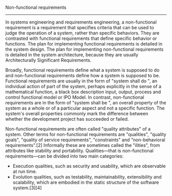 Non-functional requirements

---

In systems engineering and requirements engineering, a non-functional requirement is a requirement that specifies criteria that can be used to judge the operation of a system, rather than specific behaviors. They are contrasted with functional requirements that define specific behavior or functions. The plan for implementing functional requirements is detailed in the system design. The plan for implementing non-functional requirements is detailed in the system architecture, because they are usually Architecturally Significant Requirements.

Broadly, functional requirements define what a system is supposed to do and non-functional requirements define how a system is supposed to be. Functional requirements are usually in the form of "system shall do <requirement>", an individual action of part of the system, perhaps explicitly in the sense of a mathematical function, a black box description input, output, process and control functional model or IPO Model. In contrast, non-functional requirements are in the form of "system shall be <requirement>", an overall property of the system as a whole or of a particular aspect and not a specific function. The system's overall properties commonly mark the difference between whether the development project has succeeded or failed.

Non-functional requirements are often called "quality attributes" of a system. Other terms for non-functional requirements are "qualities", "quality goals", "quality of service requirements", "constraints" and "non-behavioral requirements".[2] Informally these are sometimes called the "ilities", from attributes like stability and portability. Qualities—that is non-functional requirements—can be divided into two main categories:

  - Execution qualities, such as security and usability, which are observable at run time.
  - Evolution qualities, such as testability, maintainability, extensibility and scalability, which are embodied in the static structure of the software system.[3][4]
